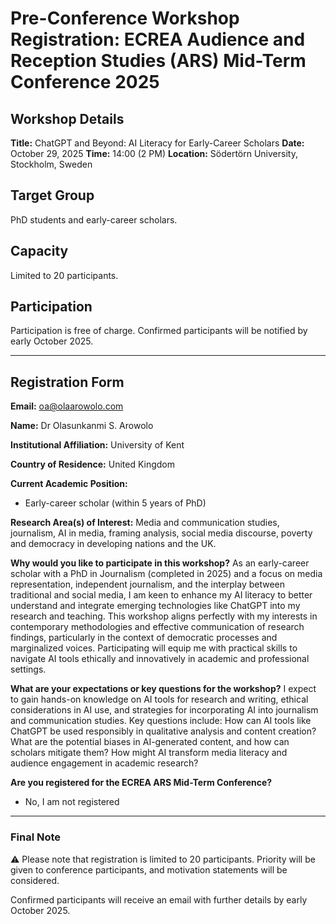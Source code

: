 # Pre-Conference Workshop Registration: ECREA Audience and Reception Studies (ARS) Mid-Term Conference 2025

## Workshop Details

**Title:** ChatGPT and Beyond: AI Literacy for Early-Career Scholars
**Date:** October 29, 2025
**Time:** 14:00 (2 PM)
**Location:** Södertörn University, Stockholm, Sweden

## Target Group

PhD students and early-career scholars.

## Capacity

Limited to 20 participants.

## Participation

Participation is free of charge. Confirmed participants will be notified by early October 2025.

---

## Registration Form

**Email:**
oa@olaarowolo.com

**Name:**
Dr Olasunkanmi S. Arowolo

**Institutional Affiliation:**
University of Kent

**Country of Residence:**
United Kingdom

**Current Academic Position:**

- Early-career scholar (within 5 years of PhD)

**Research Area(s) of Interest:**
Media and communication studies, journalism, AI in media, framing analysis, social media discourse, poverty and democracy in developing nations and the UK.

**Why would you like to participate in this workshop?**
As an early-career scholar with a PhD in Journalism (completed in 2025) and a focus on media representation, independent journalism, and the interplay between traditional and social media, I am keen to enhance my AI literacy to better understand and integrate emerging technologies like ChatGPT into my research and teaching. This workshop aligns perfectly with my interests in contemporary methodologies and effective communication of research findings, particularly in the context of democratic processes and marginalized voices. Participating will equip me with practical skills to navigate AI tools ethically and innovatively in academic and professional settings.

**What are your expectations or key questions for the workshop?**
I expect to gain hands-on knowledge on AI tools for research and writing, ethical considerations in AI use, and strategies for incorporating AI into journalism and communication studies. Key questions include: How can AI tools like ChatGPT be used responsibly in qualitative analysis and content creation? What are the potential biases in AI-generated content, and how can scholars mitigate them? How might AI transform media literacy and audience engagement in academic research?

**Are you registered for the ECREA ARS Mid-Term Conference?**

- No, I am not registered

---

### Final Note

⚠️ Please note that registration is limited to 20 participants. Priority will be given to conference participants, and motivation statements will be considered.

Confirmed participants will receive an email with further details by early October 2025.
